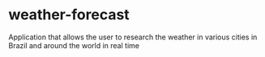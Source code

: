 # weather-forecast
 Application that allows the user to research the weather in various cities in Brazil and around the world in real time
